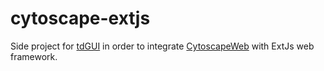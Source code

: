 # cytoscape-extjs
Side project for [tdGUI](http://github.com/telekosmos/tdGUI) in order to integrate [CytoscapeWeb](http://cytoscapeweb.cytoscape.org) with ExtJs web framework.
